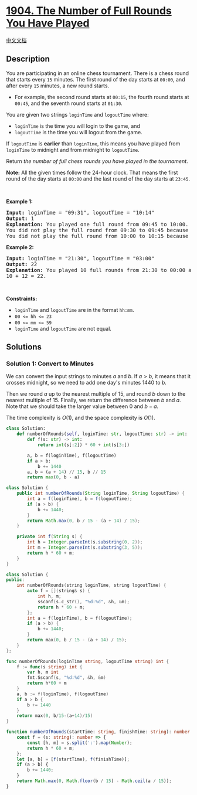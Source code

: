 # [1904. The Number of Full Rounds You Have Played](https://leetcode.com/problems/the-number-of-full-rounds-you-have-played)

[中文文档](/solution/1900-1999/1904.The%20Number%20of%20Full%20Rounds%20You%20Have%20Played/README.md)

<!-- tags:Math,String -->

<!-- difficulty:Medium -->

## Description

<p>You are participating in an online chess tournament. There is a chess round that starts every <code>15</code> minutes. The first round of the day starts at <code>00:00</code>, and after every <code>15</code> minutes, a new round starts.</p>

<ul>
	<li>For example, the second round starts at <code>00:15</code>, the fourth round starts at <code>00:45</code>, and the seventh round starts at <code>01:30</code>.</li>
</ul>

<p>You are given two strings <code>loginTime</code> and <code>logoutTime</code> where:</p>

<ul>
	<li><code>loginTime</code> is the time you will login to the game, and</li>
	<li><code>logoutTime</code> is the time you will logout from the game.</li>
</ul>

<p>If <code>logoutTime</code> is <strong>earlier</strong> than <code>loginTime</code>, this means you have played from <code>loginTime</code> to midnight and from midnight to <code>logoutTime</code>.</p>

<p>Return <em>the number of full chess rounds you have played in the tournament</em>.</p>

<p><strong>Note:</strong>&nbsp;All the given times follow the 24-hour clock. That means the first round of the day starts at <code>00:00</code> and the last round of the day starts at <code>23:45</code>.</p>

<p>&nbsp;</p>
<p><strong class="example">Example 1:</strong></p>

<pre>
<strong>Input:</strong> loginTime = &quot;09:31&quot;, logoutTime = &quot;10:14&quot;
<strong>Output:</strong> 1
<strong>Explanation:</strong> You played one full round from 09:45 to 10:00.
You did not play the full round from 09:30 to 09:45 because you logged in at 09:31 after it began.
You did not play the full round from 10:00 to 10:15 because you logged out at 10:14 before it ended.
</pre>

<p><strong class="example">Example 2:</strong></p>

<pre>
<strong>Input:</strong> loginTime = &quot;21:30&quot;, logoutTime = &quot;03:00&quot;
<strong>Output:</strong> 22
<strong>Explanation:</strong> You played 10 full rounds from 21:30 to 00:00 and 12 full rounds from 00:00 to 03:00.
10 + 12 = 22.
</pre>

<p>&nbsp;</p>
<p><strong>Constraints:</strong></p>

<ul>
	<li><code>loginTime</code> and <code>logoutTime</code> are in the format <code>hh:mm</code>.</li>
	<li><code>00 &lt;= hh &lt;= 23</code></li>
	<li><code>00 &lt;= mm &lt;= 59</code></li>
	<li><code>loginTime</code> and <code>logoutTime</code> are not equal.</li>
</ul>

## Solutions

### Solution 1: Convert to Minutes

We can convert the input strings to minutes $a$ and $b$. If $a > b$, it means that it crosses midnight, so we need to add one day's minutes $1440$ to $b$.

Then we round $a$ up to the nearest multiple of $15$, and round $b$ down to the nearest multiple of $15$. Finally, we return the difference between $b$ and $a$. Note that we should take the larger value between $0$ and $b - a$.

The time complexity is $O(1)$, and the space complexity is $O(1)$.

<!-- tabs:start -->

```python
class Solution:
    def numberOfRounds(self, loginTime: str, logoutTime: str) -> int:
        def f(s: str) -> int:
            return int(s[:2]) * 60 + int(s[3:])

        a, b = f(loginTime), f(logoutTime)
        if a > b:
            b += 1440
        a, b = (a + 14) // 15, b // 15
        return max(0, b - a)
```

```java
class Solution {
    public int numberOfRounds(String loginTime, String logoutTime) {
        int a = f(loginTime), b = f(logoutTime);
        if (a > b) {
            b += 1440;
        }
        return Math.max(0, b / 15 - (a + 14) / 15);
    }

    private int f(String s) {
        int h = Integer.parseInt(s.substring(0, 2));
        int m = Integer.parseInt(s.substring(3, 5));
        return h * 60 + m;
    }
}
```

```cpp
class Solution {
public:
    int numberOfRounds(string loginTime, string logoutTime) {
        auto f = [](string& s) {
            int h, m;
            sscanf(s.c_str(), "%d:%d", &h, &m);
            return h * 60 + m;
        };
        int a = f(loginTime), b = f(logoutTime);
        if (a > b) {
            b += 1440;
        }
        return max(0, b / 15 - (a + 14) / 15);
    }
};
```

```go
func numberOfRounds(loginTime string, logoutTime string) int {
	f := func(s string) int {
		var h, m int
		fmt.Sscanf(s, "%d:%d", &h, &m)
		return h*60 + m
	}
	a, b := f(loginTime), f(logoutTime)
	if a > b {
		b += 1440
	}
	return max(0, b/15-(a+14)/15)
}
```

```ts
function numberOfRounds(startTime: string, finishTime: string): number {
    const f = (s: string): number => {
        const [h, m] = s.split(':').map(Number);
        return h * 60 + m;
    };
    let [a, b] = [f(startTime), f(finishTime)];
    if (a > b) {
        b += 1440;
    }
    return Math.max(0, Math.floor(b / 15) - Math.ceil(a / 15));
}
```

<!-- tabs:end -->

<!-- end -->
